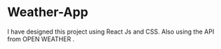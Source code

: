 # Weather-App
I have designed this project using React Js and CSS. Also using the API from OPEN WEATHER .
